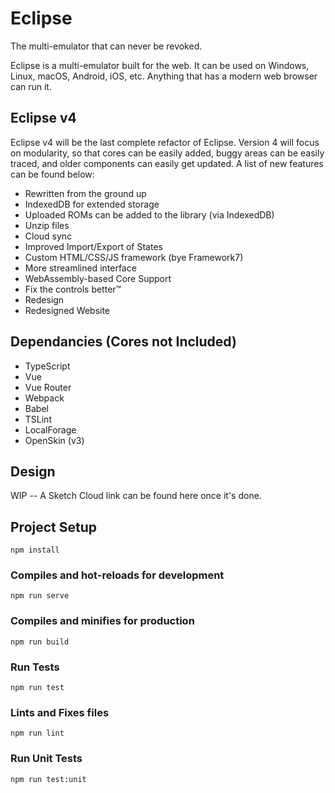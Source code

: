 # Eclipse
The multi-emulator that can never be revoked.

Eclipse is a multi-emulator built for the web. It can be used on Windows, Linux, macOS, Android, iOS, etc. Anything that has a modern web browser can run it.


## Eclipse v4
Eclipse v4 will be the last complete refactor of Eclipse. Version 4 will focus on modularity, so that cores can be easily added, buggy areas can be easily traced, and older components can easily get updated. A list of new features can be found below:
- Rewritten from the ground up
- IndexedDB for extended storage
- Uploaded ROMs can be added to the library (via IndexedDB)
- Unzip files
- Cloud sync
- Improved Import/Export of States
- Custom HTML/CSS/JS framework (bye Framework7)
- More streamlined interface
- WebAssembly-based Core Support
- Fix the controls better™
- Redesign
- Redesigned Website

## Dependancies (Cores not Included)
- TypeScript
- Vue
- Vue Router
- Webpack
- Babel
- TSLint
- LocalForage
- OpenSkin (v3)

## Design
WIP -- A Sketch Cloud link can be found here once it's done.

## Project Setup
```
npm install
```

### Compiles and hot-reloads for development
```
npm run serve
```

### Compiles and minifies for production
```
npm run build
```

### Run Tests
```
npm run test
```

### Lints and Fixes files
```
npm run lint
```

### Run Unit Tests
```
npm run test:unit
```
